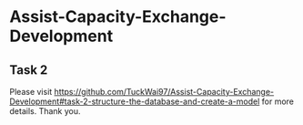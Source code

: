 # Assist-Capacity-Exchange-Development
## Task 2
Please visit https://github.com/TuckWai97/Assist-Capacity-Exchange-Development#task-2-structure-the-database-and-create-a-model for more details. Thank you.
